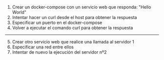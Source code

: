 1. Crear un docker-compose con un servicio web que responda: "Hello World"
2. Intentar hacer un curl desde el host para obtener la respuesta
3. Especificar un puerto en el docker-compose
4. Volver a ejecutar el comando curl para obtener la respuesta
-------
5. Crear otro servicio web que realice una llamada al servidor 1
6. Especificar una red entre ellos
7. Intentar de nuevo la ejecución del servidor nº2
